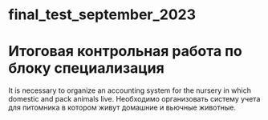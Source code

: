 # final_test_september_2023
# Итоговая контрольная работа по блоку специализация
It is necessary to organize an accounting system for the nursery in which domestic and pack animals live.
Необходимо организовать систему учета для питомника в котором живут домашние и вьючные животные.


